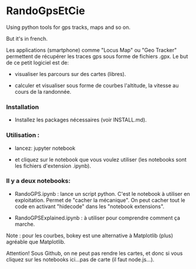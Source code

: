 # RandoGpsEtCie
Using python tools for gps tracks, maps and so on.

But it's in french.

Les applications (smartphone) comme "Locus Map" ou "Geo Tracker" permettent de récupérer les traces gps sous forme de fichiers .gpx. Le but de ce petit logiciel est de:

- visualiser les parcours sur des cartes (libres).

- calculer et visualiser sous forme de courbes l'altitude, la vitesse au cours de la randonnée.



### Installation ###

- Installez les packages nécessaires (voir INSTALL.md).

### Utilisation : ###

- lancez: jupyter notebook

- et cliquez sur le notebook que vous voulez utiliser (les notebooks sont les fichiers d'extension .ipynb).

### Il y a deux notebooks: ###

- RandoGPS.ipynb : lance un script python.
  C'est le notebook à utiliser en  exploitation.
  Permet de "cacher la mécanique". On peut cacher tout le code en activant
  "hidecode" dans les "notebook extensions". 

- RandoGPSExplained.ipynb : à utiliser pour comprendre comment ça marche.

Note : pour les courbes, bokey est une alternative à Matplotlib (plus) agréable que Matplotlib.


 Attention! Sous Github, on ne peut pas rendre les cartes, et donc si vous cliquez sur les notebooks ici...pas de carte (il faut node.js...).

